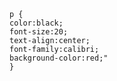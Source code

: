 	p {
	color:black;
	font-size:20;
	text-align:center;
	font-family:calibri;
	background-color:red;"
	}